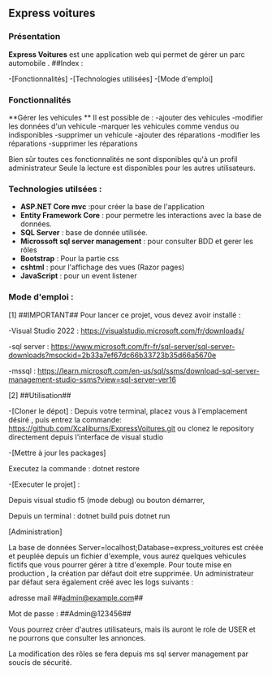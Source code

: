## Express voitures

### Présentation

**Express Voitures** est une application web qui permet de gérer un parc automobile . 
##Index :

-[Fonctionnalités]
-[Technologies utilisées]
-[Mode d'emploi]

### Fonctionnalités

**Gérer les vehicules **
Il est possible de :
  -ajouter des vehicules
  -modifier les données d'un vehicule
  -marquer les vehicules comme vendus ou indisponibles
  -supprimer un vehicule
  -ajouter des réparations
  -modifier les réparations
  -supprimer les réparations

  Bien sûr toutes ces fonctionnalités ne sont disponibles qu'à un profil administrateur
  Seule la lecture est disponibles pour les autres utilisateurs.

  
### Technologies utilsées :

- **ASP.NET Core mvc** :pour créer la base de l'application 
- **Entity Framework Core** : pour permetre les interactions avec la base de données.
- **SQL Server** : base de donnée utilisée.
- **Microssoft sql server management** : pour consulter BDD et gerer les rôles
- **Bootstrap** : Pour la partie css
- **cshtml** : pour l'affichage des vues (Razor pages)
- **JavaScript** : pour un event listener

### Mode d'emploi :

[1] ##IMPORTANT##
Pour lancer ce projet, vous devez avoir installé :

-Visual Studio 2022 : https://visualstudio.microsoft.com/fr/downloads/

-sql server : https://www.microsoft.com/fr-fr/sql-server/sql-server-downloads?msockid=2b33a7ef67dc66b33723b35d66a5670e

-mssql : https://learn.microsoft.com/en-us/sql/ssms/download-sql-server-management-studio-ssms?view=sql-server-ver16

[2] ##Utilisation##

-[Cloner le dépot] :
 Depuis votre terminal, placez vous à l'emplacement désiré , puis entrez la commande: 
 https://github.com/Xcaliburns/ExpressVoitures.git  ou clonez le repository directement depuis l'interface de visual studio
 
 -[Mettre à jour les packages]
 
 Executez la commande : dotnet restore
 
 -[Executer le projet] :
 
 Depuis visual studio f5 (mode debug) ou bouton démarrer,
 
 Depuis un terminal : dotnet build  puis dotnet run

 [Administration]

 La base de données Server=localhost;Database=express_voitures est créée et peuplée depuis un fichier d'exemple, vous aurez quelques vehicules fictifs que vous pourrer gérer à titre d'exemple. Pour toute mise en production , la création par défaut doit etre supprimée.
 Un administrateur par défaut sera également créé avec les logs suivants :
 
 adresse mail ##admin@example.com##
 
 Mot de passe : ##Admin@123456##

 Vous pourrez créer d'autres utilisateurs, mais ils auront le role de USER et ne pourrons que consulter les annonces.

 La modification des rôles se fera depuis ms sql server management par soucis de sécurité.

 





